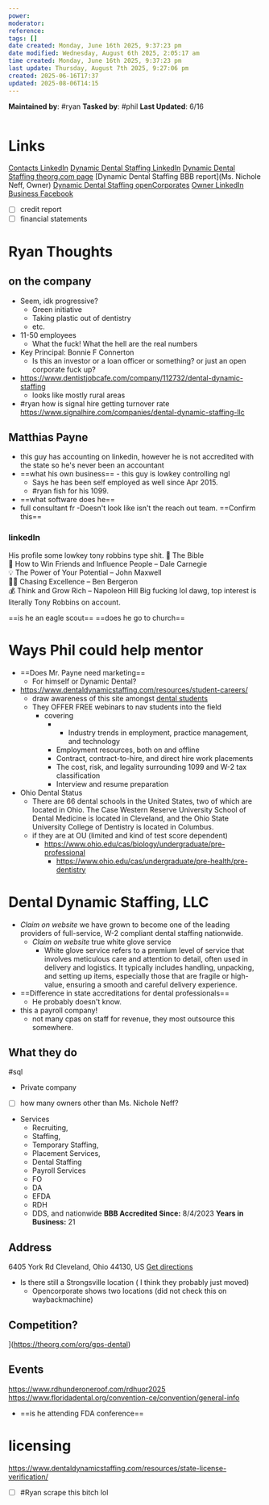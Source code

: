 ```yaml
---
power: 
moderator: 
reference: 
tags: []
date created: Monday, June 16th 2025, 9:37:23 pm
date modified: Wednesday, August 6th 2025, 2:05:17 am
time created: Monday, June 16th 2025, 9:37:23 pm
last update: Thursday, August 7th 2025, 9:27:06 pm
created: 2025-06-16T17:37
updated: 2025-08-06T14:15
---
```


**Maintained by**: #ryan
**Tasked by**: #phil
**Last Updated**: 6/16 
```table-of-contents
```

# Links
[Contacts LinkedIn](https://www.linkedin.com/in/matthias-payne)
[Dynamic Dental Staffing LinkedIn](https://www.linkedin.com/company/dental-dynamic-staffing-llc)
[Dynamic Dental Staffing theorg.com page](https://theorg.com/org/dental-dynamic-staffing)
[Dynamic Dental Staffing BBB report](Ms. Nichole Neff, Owner)
[Dynamic Dental Staffing openCorporates](https://opencorporates.com/companies/us_oh/1473882)
[Owner LinkedIn](https://www.linkedin.com/in/nicholetsirigotakisneff)
[Business Facebook](https://www.facebook.com/DentalDynamicStaffing)

- [ ] credit report
- [ ] financial statements

# Ryan Thoughts
## on the company
- Seem, idk progressive?
	- Green initiative
	- Taking plastic out of dentistry
	- etc.
- 11-50 employees
	- What the fuck! What the hell are the real numbers
- Key Principal: Bonnie F Connerton
	- Is this an investor or a loan officer or something? or just an open corporate fuck up?
- https://www.dentistjobcafe.com/company/112732/dental-dynamic-staffing
	- looks like mostly rural areas
- #ryan how is signal hire getting turnover rate https://www.signalhire.com/companies/dental-dynamic-staffing-llc

## Matthias Payne
- this guy has accounting on linkedin, however he is not accredited with the state so he's never been an accountant
- ==what his own business== - this guy is lowkey controlling ngl
	- Says he has been self employed as well since Apr 2015.
	-  #ryan fish for his 1099.
- ==what software does he==
- full consultant fr
	-Doesn't look like isn't the reach out team.
		==Confirm this==

### linkedIn
His profile some lowkey tony robbins type shit.
📖 The Bible  
💬 How to Win Friends and Influence People – Dale Carnegie  
💡 The Power of Your Potential – John Maxwell  
🏋️‍♂️ Chasing Excellence – Ben Bergeron  
💰 Think and Grow Rich – Napoleon Hill
Big fucking lol dawg, top interest is literally Tony Robbins on account.

==is he an eagle scout==
==does he go to church==


# Ways Phil could help mentor
- ==Does Mr. Payne need marketing==
	- For himself or Dynamic Dental?
- https://www.dentaldynamicstaffing.com/resources/student-careers/
	- draw awareness of this site amongst [dental students]()
	- They OFFER FREE webinars to nav students into the field
		- covering
			- - Industry trends in employment, practice management, and technology
			- Employment resources, both on and offline
			- Contract, contract-to-hire, and direct hire work placements
			- The cost, risk, and legality surrounding 1099 and W-2 tax classification
			- Interview and resume preparation
- Ohio Dental Status
	-  There are 66 dental schools in the United States, two of which are located in Ohio. The Case Western Reserve University School of Dental Medicine is located in Cleveland, and the Ohio State University College of Dentistry is located in Columbus.
	- if they are at OU (limited and kind of test score dependent)
		- https://www.ohio.edu/cas/biology/undergraduate/pre-professional
			- https://www.ohio.edu/cas/undergraduate/pre-health/pre-dentistry
# Dental Dynamic Staffing, LLC
- *Claim on website* we have grown to become one of the leading providers of full-service, W-2 compliant dental staffing nationwide.
	- *Claim on website* true white glove service
		- White glove service refers to a premium level of service that involves meticulous care and attention to detail, often used in delivery and logistics. It typically includes handling, unpacking, and setting up items, especially those that are fragile or high-value, ensuring a smooth and careful delivery experience.
- ==Difference in state accreditations for dental professionals==
	- He probably doesn't know.
- this a payroll company! 
	- not many cpas on staff for revenue, they most outsource this somewhere.
## What they do
#sql 
- Private company
- [ ] how many owners other than Ms. Nichole Neff?
- Services
	- Recruiting, 
	- Staffing, 
	- Temporary Staffing, 
	- Placement Services, 
	- Dental Staffing
	- Payroll Services
	- FO
	- DA
	- EFDA
	- RDH
	- DDS, and nationwide
**BBB Accredited Since:** 8/4/2023
**Years in Business:** 21
## Address
6405 York Rd
Cleveland, Ohio 44130, US
[Get directions](https://www.bing.com/maps?where=6405+York+Rd+Cleveland+44130+Ohio+US&trk=org-locations_url)[](https://www.bing.com/maps?where=6405+York+Rd+Cleveland+44130+Ohio+US&trk=org-locations_url)
- Is there still a Strongsville location ( I think they probably just moved)
	- Opencorporate shows two locations (did not check this on waybackmachine)
## Competition?
](https://theorg.com/org/gps-dental)[
](https://theorg.com/org/united-concordia-dental-insurance)[
](https://theorg.com/org/b-well)[
](https://theorg.com/org/capitalg)[
](https://theorg.com/org/aescape)[
](https://theorg.com/org/deepgram)[
](https://theorg.com/org/magic-software-enterprises)[
](https://theorg.com/org/pushnami)[
](https://theorg.com/org/activate)[
](https://theorg.com/org/amazon-watch)
## Events
https://www.rdhunderoneroof.com/rdhuor2025
https://www.floridadental.org/convention-ce/convention/general-info
- ==is he attending FDA conference== 

# licensing
https://www.dentaldynamicstaffing.com/resources/state-license-verification/
- [ ] #Ryan scrape this bitch lol